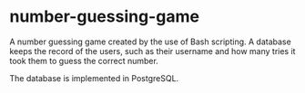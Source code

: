 # number-guessing-game

A number guessing game created by the use of Bash scripting. A database keeps the record of the users, such as their username and how many tries it took them to guess the correct number.

The database is implemented in PostgreSQL.